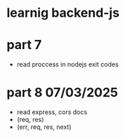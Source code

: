 # learnig backend-js

# part 7 
- read proccess in nodejs exit codes
# part 8 07/03/2025
- read express, cors docs
- (req, res)
- (err, req, res, next)
